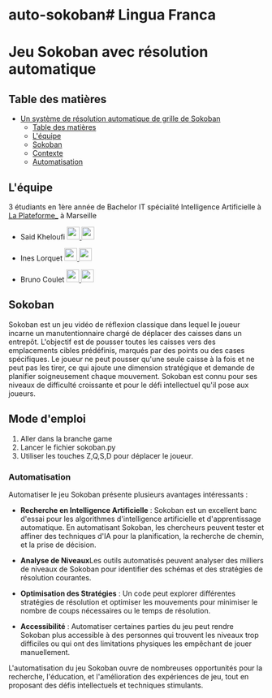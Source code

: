 # auto-sokoban# Lingua Franca
# Jeu Sokoban avec résolution automatique

## Table des matières

- [Un système de résolution automatique de grille de Sokoban ](#un-système-de-résolution-automatique-de-grille-de-sokoban)
  - [Table des matières](#table-des-matières)
  - [L'équipe](#léquipe)
  - [Sokoban](#sokoban)
  - [Contexte](#contexte)
  - [Automatisation](#automatisation)

## L'équipe
3 étudiants en 1ère année de Bachelor IT spécialité Intelligence Artificielle à [La Plateforme_](https://laplateforme.io/) à Marseille

- Said Kheloufi
  <a href="https://www.linkedin.com/in/said-kheloufi/">
    <img src="images/linkedin.png" width=25>
  </a>
  <a href="https://github.com/said-kheloufi">
    <img src="images/github.png" width=25>
  </a>

- Ines Lorquet
  <a href="https://www.linkedin.com/in/ines-lorquet-35b90128b/">
    <img src="images/linkedin.png" width=25>
  </a>
  <a href="https://github.com/ines-lorquet">
    <img src="images/github.png" width=25>
  </a>

- Bruno Coulet
  <a href="https://www.linkedin.com/in/bruno-coulet-35b90128b/">
    <img src="images/linkedin.png" width=25>
  </a>
  <a href="https://github.com/bruno-coulet">
    <img src="images/github.png" width=25>
  </a>

## Sokoban

Sokoban est un jeu vidéo de réflexion classique dans lequel le joueur incarne un manutentionnaire chargé de déplacer des caisses dans un entrepôt. L'objectif est de pousser toutes les caisses vers des emplacements cibles prédéfinis, marqués par des points ou des cases spécifiques. Le joueur ne peut pousser qu'une seule caisse à la fois et ne peut pas les tirer, ce qui ajoute une dimension stratégique et demande de planifier soigneusement chaque mouvement. Sokoban est connu pour ses niveaux de difficulté croissante et pour le défi intellectuel qu'il pose aux joueurs.

## Mode d'emploi

1. Aller dans la branche game
2. Lancer le fichier sokoban.py
3. Utiliser les touches Z,Q,S,D pour déplacer le joueur.

### Automatisation

Automatiser le jeu Sokoban présente plusieurs avantages intéressants :

  - **Recherche en Intelligence Artificielle** : Sokoban est un excellent banc d'essai pour les algorithmes d'intelligence artificielle et d'apprentissage automatique. En automatisant Sokoban, les chercheurs peuvent tester et affiner des techniques d'IA pour la planification, la recherche de chemin, et la prise de décision.

  - **Analyse de Niveaux**Les outils automatisés peuvent analyser des milliers de niveaux de Sokoban pour identifier des schémas et des stratégies de résolution courantes. 

  - **Optimisation des Stratégies** : Un code peut explorer différentes stratégies de résolution et optimiser les mouvements pour minimiser le nombre de coups nécessaires ou le temps de résolution.

  - **Accessibilité** :  Automatiser certaines parties du jeu peut rendre Sokoban plus accessible à des personnes qui trouvent les niveaux trop difficiles ou qui ont des limitations physiques les empêchant de jouer manuellement.

L'automatisation du jeu Sokoban ouvre de nombreuses opportunités pour la recherche, l'éducation, et l'amélioration des expériences de jeu, tout en proposant des défis intellectuels et techniques stimulants.

  
